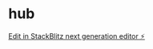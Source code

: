 # hub

[Edit in StackBlitz next generation editor ⚡️](https://stackblitz.com/~/github.com/ArthurPhyto/hub)